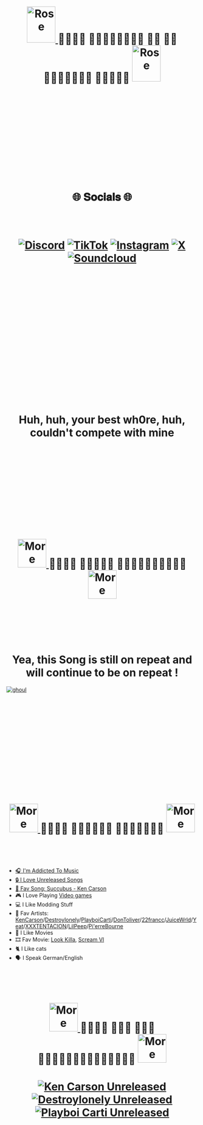 

<h1 align="center">
<a href="https://soundcloud.com/kencarson/sets/more-chaos-8" target="_blank">
<img src="https://i.imgur.com/adr4FdB.png" width="75" height="95" alt="Rose">
</a>᲼᲼᲼᲼
	᲼𝐖𝐞𝐥𝐜𝐨𝐦𝐞 𝐓𝐨 𝐌𝐲 𝐏𝐫𝐨𝐟𝐢𝐥𝐞 ᲼᲼᲼᲼᲼
<a href="https://soundcloud.com/kencarson/sets/more-chaos-8" target="_blank">
<img src="https://i.imgur.com/adr4FdB.png" width="75" height="95" alt="Rose">
</a>
</h1> 

<br>
<br>  
<br>
<br>
<br>
<br>
<br>
<br>
<br>
<br>
<br>
<br>
<br>

<h1 align="center">
   🌐 𝐒𝐨𝐜𝐢𝐚𝐥𝐬 🌐 
</h1>
<br>
<br>
<h1 align="center">
	
[![Discord](https://i.imgur.com/GoXdHiK.png)](https://discord.gg/QZMMskPwvj) [![TikTok](https://i.imgur.com/NTeGBws.png)](https://tiktok.com/@real.yungpsycho) [![Instagram](https://i.imgur.com/Lmvh8m4.png)](https://instagram.com/@yungpsycho0) [![X](https://i.imgur.com/9dmmz2Y.png)](https://x.com/@realyungpsycho) [![Soundcloud](https://i.imgur.com/GvFqsYv.png)](https://soundcloud.com/symbiotchaoss)


</h1>

<br>
<br>
<br>
<br>
<br>
<br>
<br>
<br>
<br>
<br>
<br>
<br>
<br>
<br>
<br>
<br>
<br>
<br>
<br>

<h1 align="center">
Huh, huh, your best wh0re, huh, couldn't compete with mine
</h1>

<br>
<br>
<br>
<br>
<br>
<br>
<br>
<br>
<br>
<br>
<br>
<br>

<h1 align="center">
<a href="https://soundcloud.com/kencarson/sets/more-chaos-8" target="_blank">
<img src="https://i.imgur.com/9d6Wyum.png" width="75" height="75" alt="More Chaos">
</a>᲼᲼᲼᲼
	᲼𝐌𝐨𝐫𝐞 𝐂𝐡𝐚𝐨𝐬᲼᲼᲼᲼᲼
<a href="https://soundcloud.com/kencarson/sets/more-chaos-8" target="_blank">
<img src="https://i.imgur.com/9d6Wyum.png" width="75" height="75" alt="More Chaos">
</a>
</h1> 
<br>
<br>
<br>
<br>
<br>

<h1 align="center">
  Yea, this Song is still on repeat and will continue to be on repeat !
</h1> 

[![ghoul](https://i.imgur.com/Cdmm4WY.png)](https://soundcloud.com/kencarson/ghoul)

<br>
<br>
<br>
<br>
<br>
<br>
<br>
<br>
<br>
<br>
<br>
<br>
<br>
<br>

<!-- BEGIN ABOUT ME -->
<h1 align="center">
<a href="https://soundcloud.com/kencarson/sets/a-great-chaos" target="_blank">
<img src="https://i.imgur.com/jKY5hLH.png" width="75" height="75" alt="More Chaos">
</a>᲼᲼᲼᲼
	᲼𝐀𝐛𝐨𝐮𝐭 𝐌𝐞᲼᲼᲼᲼᲼
<a href="https://soundcloud.com/kencarson/sets/a-great-chaos" target="_blank">
<img src="https://i.imgur.com/jKY5hLH.png" width="75" height="75" alt="More Chaos">
</h1> 
<br>
<br>
<br>
 
* 🎧 I'm Addicted To Music
* 🔒 I Love Unreleased Songs
* 🤍 Fav Song: [Succubus - Ken Carson](https://soundcloud.com/kencarson/succubus)
* 🎮 I Love Playing [Video games](https://steamcommunity.com/profiles/76561199014072673/games/?tab=all)
* 💻 I Like Modding Stuff
* 🤍 Fav Artists: [KenCarson](https://soundcloud.com/kencarson?utm_source=clipboard&utm_medium=text&utm_campaign=social_sharing)/[Destroylonely](https://soundcloud.com/destroylonely?utm_source=clipboard&utm_medium=text&utm_campaign=social_sharing)/[PlayboiCarti](https://soundcloud.com/playboicarti?utm_source=clipboard&utm_medium=text&utm_campaign=social_sharing)/[DonToliver](https://soundcloud.com/dontoliver?utm_source=clipboard&utm_medium=text&utm_campaign=social_sharing)/[22francc](https://soundcloud.com/22francc?utm_source=clipboard&utm_medium=text&utm_campaign=social_sharing)/[JuiceWrld](https://soundcloud.com/uiceheidd?utm_source=clipboard&utm_medium=text&utm_campaign=social_sharing)/[Yeat](https://soundcloud.com/lilyeat?utm_source=clipboard&utm_medium=text&utm_campaign=social_sharing)/[XXXTENTACION](https://soundcloud.com/jahseh-onfroy?utm_source=clipboard&utm_medium=text&utm_campaign=social_sharing)/[LilPeep](https://soundcloud.com/lil_peep?utm_source=clipboard&utm_medium=text&utm_campaign=social_sharing)/[Pi'erreBourne](https://soundcloud.com/pierrebourne?utm_source=clipboard&utm_medium=text&utm_campaign=social_sharing)
* 🎥 I Like Movies
* 🎞️ Fav Movie: [Look Killa](https://www.imdb.com/title/tt27692178), [Scream VI](https://www.imdb.com/title/tt17663992)
* 🐈 I Like cats
* 🗣️ I Speak German/English
<!-- END ABOUT ME -->

<br>
<br>
<br>

<h1 align="center">
<a href="https://soundcloud.com/symbiotchaoss?" target="_blank">
<img src="https://i.imgur.com/HqYOFEB.png" width="75" height="75" alt="More Chaos">
</a>᲼᲼᲼᲼
	᲼𝐌𝐲 𝐅𝐚𝐯 𝐏𝐥𝐚𝐲𝐥𝐢𝐬𝐭𝐬᲼᲼᲼᲼᲼
<a href="https://soundcloud.com/symbiotchaoss?" target="_blank">
<img src="https://i.imgur.com/HqYOFEB.png" width="75" height="75" alt="More Chaos">
</h1> 

<!-- BEGIN SOUNDCLOUD -->
<h1 align="center">
	
[<img src="https://i.imgur.com/waAYkq8.jpeg" alt="Ken Carson Unreleased" title="My Top 1 Unreleased Playlist">](https://soundcloud.com/symbiotchaoss/sets/ken-carson-unreleased/s-AcNkxB0uzHi?)
[<img src="https://i.imgur.com/wCNYPn7.jpeg" alt="Destroylonely Unreleased" title="My Top 2 Unreleased Playlist">](https://soundcloud.com/symbiotchaoss/sets/destroylonely-unreleased/s-j9TSfdDnWdp?)
[<img src="https://i.imgur.com/tdPZNI2.jpeg" alt="Playboi Carti Unreleased" title="My Top 3 Unreleased Playlist">](https://soundcloud.com/symbiotchaoss/sets/playboi-cari-unreleased/s-f2eofsrRiBp?)
</h1> 
<!-- END SOUNDCLOUD -->
</h1>

<br>
<br>
<br>
<br>
<br>
